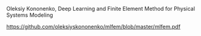 Oleksiy Kononenko, Deep Learning and Finite Element Method for Physical Systems Modeling

https://github.com/oleksiyskononenko/mlfem/blob/master/mlfem.pdf
